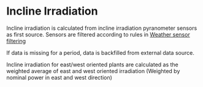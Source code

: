 # Incline Irradiation

Incline irradiation is calculated from incline irradiation pyranometer sensors as first source. Sensors are filtered according to rules in [Weather sensor filtering](../../../Data%20Filtering/Weather%20Sensor%20Filtering/Weather%20Sensor%20Filtering.md)

If data is missing for a period, data is backfilled from external data source. 

Incline irradiation for east/west oriented plants are calculated as the weighted average of east and west oriented irradiation (Weighted by nominal power in east and west direction)
